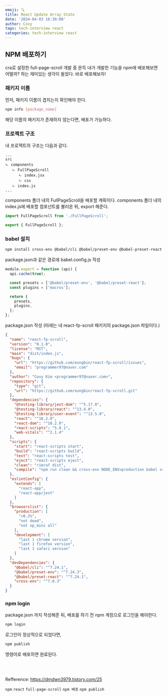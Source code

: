 ```yaml
---
emoji: 🔍
title: React Update Array State
date: '2024-04-03 16:30:00'
author: Covy
tags: tech-interview react
categories: tech-interview react
---
```


## NPM 배포하기
cra로 설정한 full-page-scroll 개발 중 문득  내가 개발한 기능을 npm에 배포해보면 어떨까? 하는 재미있는 생각이 들었다. 바로 배포해보자!

### 패키지 이름
먼저, 패키지 이름이 겹치는지 확인해야 한다.
```bash
npm info [package_name]
```
해당 이름의 패키지가 존재하지 않는다면, 배포가 가능하다.<br />

### 프로젝트 구조
내 프로젝트의 구조는 다음과 같다.
```
...
src
ㄴ components
   ㄴ FullPageScroll
      ㄴ index.jsx
      ㄴ css
   ㄴ index.js
...
```
components 폴더 내의 FullPageScroll을 배포할 계획이다.
components 폴더 내의 index.js에 배포할 컴포넌트를 불러온 뒤, export 해준다.
```javascript
import FullPageScroll from './FullPageScroll';

export { FullPageScroll };
```

### babel 설치
```bash
npm install cross-env @babel/cli @babel/preset-env @babel-preset-react --save-dev
```

package.json과 같은 경로에 babel.config.js 작성
```javascript
module.export = function (api) {
  api.cache(true);

  const presets = ['@babel/preset-env', '@babel/preset-react'];
  const plugins = ['macros'];

  return {
    presets,
    plugins,
  };
};
```

package.json 작성 (아래는 내 react-fp-scroll 패키지의 package.json 파일이다.)
```json
{
  "name": "react-fp-scroll",
  "version": "0.1.0",
  "license": "MIT",
  "main": "dist/index.js",
  "bugs": {
    "url": "https://github.com/eungbin/react-fp-scroll/issues",
    "email": "programmer97@naver.com"
  },
  "author": "Covy Kim <programmer97@naver.com>",
  "repository": {
    "type": "git",
    "url": "https://github.com/eungbin/react-fp-scroll.git"
  },
  "dependencies": {
    "@testing-library/jest-dom": "^5.17.0",
    "@testing-library/react": "^13.4.0",
    "@testing-library/user-event": "^13.5.0",
    "react": "^18.2.0",
    "react-dom": "^18.2.0",
    "react-scripts": "5.0.1",
    "web-vitals": "^2.1.4"
  },
  "scripts": {
    "start": "react-scripts start",
    "build": "react-scripts build",
    "test": "react-scripts test",
    "eject": "react-scripts eject",
    "clean": "rimraf dist",
    "compile": "npm run clean && cross-env NODE_ENV=production babel src/components --out-dir dist --copy-files"
  },
  "eslintConfig": {
    "extends": [
      "react-app",
      "react-app/jest"
    ]
  },
  "browserslist": {
    "production": [
      ">0.2%",
      "not dead",
      "not op_mini all"
    ],
    "development": [
      "last 1 chrome version",
      "last 1 firefox version",
      "last 1 safari version"
    ]
  },
  "devDependencies": {
    "@babel/cli": "^7.24.1",
    "@babel/preset-env": "^7.24.3",
    "@babel/preset-react": "^7.24.1",
    "cross-env": "^7.0.3"
  }
}
```

### npm login
package.json 까지 작성해준 뒤, 배포를 하기 전 npm 계정으로 로그인을 해야한다.
```bash
npm login
```
로그인이 정상적으로 되었다면,
```bash
npm publish
```
명령어로 배포하면 완료된다.

<br /><br />

Refference: https://dmdwn3979.tistory.com/25
<br />

`npm` `react` `full-page-scroll` `npm 배포` `npm publish`

<br /><br /><br />